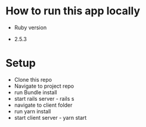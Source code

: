 # How to run this app locally

* Ruby version
 - 2.5.3
# Setup
 - Clone this repo
 - Navigate to project repo
 - run Bundle install
 - start rails server - rails s
 - navigate to client folder
 - run yarn install
 - start client server - yarn start
